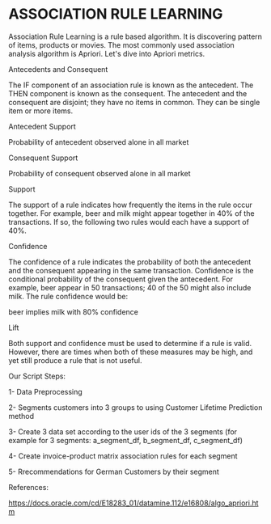 # ASSOCIATION RULE LEARNING

Association Rule Learning is a rule based algorithm. It is discovering pattern of items, products or movies. The most commonly used association analysis algorithm is Apriori. Let's dive into Apriori metrics.

Antecedents and Consequent

The IF component of an association rule is known as the antecedent. The THEN component is known as the consequent. The antecedent and the consequent are disjoint; they have no items in common. They can be single item or more items.

Antecedent Support

Probability of antecedent observed alone in all market

Consequent Support

Probability of consequent observed alone in all market

Support

The support of a rule indicates how frequently the items in the rule occur together. For example, beer and milk might appear together in 40% of the transactions. If so, the following two rules would each have a support of 40%.
  
 Confidence
 
The confidence of a rule indicates the probability of both the antecedent and the consequent appearing in the same transaction. Confidence is the conditional probability of the consequent given the antecedent. For example, beer appear in 50 transactions; 40 of the 50 might also include milk. The rule confidence would be:

beer implies milk with 80% confidence

Lift

Both support and confidence must be used to determine if a rule is valid. However, there are times when both of these measures may be high, and yet still produce a rule that is not useful.
  
Our Script Steps:

 1- Data Preprocessing
  
 2- Segments customers into 3 groups to using Customer Lifetime Prediction method
  
 3- Create 3 data set according to the user ids of the 3 segments (for example for 3 segments: a_segment_df, b_segment_df, c_segment_df)
  
 4- Create invoice-product matrix association rules for each segment
  
 5- Rrecommendations for German Customers by their segment
  
 
 References:
 
 https://docs.oracle.com/cd/E18283_01/datamine.112/e16808/algo_apriori.htm
